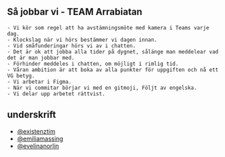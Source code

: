 ## Så jobbar vi - TEAM Arrabiatan

    - Vi kör som regel att ha avstämningsmöte med kamera i Teams varje dag.
    - Klockslag när vi hörs bestämmer vi dagen innan.
    - Vid småfunderingar hörs vi av i chatten.
    - Det är ok att jobba alla tider på dygnet, sålänge man meddelear vad det är man jobbar med.
    - Förhinder meddeles i chatten, om möjligt i rimlig tid.
    - Våran ambition är att boka av alla punkter för uppgiften och nå ett VG betyg.
    - Vi arbetar i Figma.
    - När vi commitar börjar vi med en gitmoji, Följt av engelska.
    - Vi delar upp arbetet rättvist.

## underskrift

- [@existenztim](https://www.github.com/existenztim)
- [@emiliamassing](https://github.com/emiliamassing)
- [@evelinanorlin](https://github.com/evelinanorlin)
